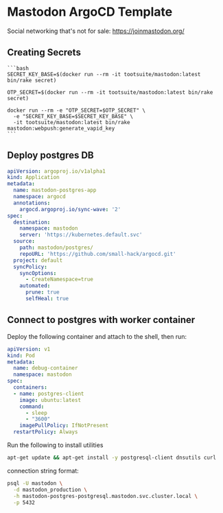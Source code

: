 # Mastodon ArgoCD Template
Social networking that's not for sale:
https://joinmastodon.org/

## Creating Secrets

    ```bash
    SECRET_KEY_BASE=$(docker run --rm -it tootsuite/mastodon:latest bin/rake secret)

    OTP_SECRET=$(docker run --rm -it tootsuite/mastodon:latest bin/rake secret)

    docker run --rm -e "OTP_SECRET=$OTP_SECRET" \
      -e "SECRET_KEY_BASE=$SECRET_KEY_BASE" \
      -it tootsuite/mastodon:latest bin/rake mastodon:webpush:generate_vapid_key 
    ```
  

## Deploy postgres DB

```yaml
apiVersion: argoproj.io/v1alpha1
kind: Application
metadata:
  name: mastodon-postgres-app
  namespace: argocd
  annotations:
    argocd.argoproj.io/sync-wave: '2'
spec:
  destination:
    namespace: mastodon
    server: 'https://kubernetes.default.svc'
  source:
    path: mastodon/postgres/
    repoURL: 'https://github.com/small-hack/argocd.git'
  project: default
  syncPolicy:
    syncOptions:
      - CreateNamespace=true
    automated:
      prune: true
      selfHeal: true
```

## Connect to postgres with worker container

Deploy the following container and attach to the shell, then run:

  ```yaml
  apiVersion: v1
  kind: Pod
  metadata:
    name: debug-container
    namespace: mastodon
  spec:
    containers:
    - name: postgres-client
      image: ubuntu:latest
      command:
        - sleep
        - "3600"
      imagePullPolicy: IfNotPresent
    restartPolicy: Always
  ```

Run the following to install utilities
  ```bash
  apt-get update && apt-get install -y postgresql-client dnsutils curl
  ```

connection string format:
  ```bash
  psql -U mastodon \
    -d mastodon_production \
    -h mastodon-postgres-postgresql.mastodon.svc.cluster.local \
    -p 5432
  ```


